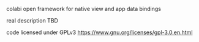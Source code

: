 colabi open framework for native view and app data bindings

real description TBD

code licensed under GPLv3
https://www.gnu.org/licenses/gpl-3.0.en.html
